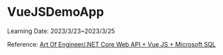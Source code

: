 # VueJSDemoApp
Learning Date: 2023/3/23~2023/3/25

Reference: [Art Of Engineer/.NET Core Web API + Vue JS + Microsoft SQL](https://art-of-engineer.blogspot.com/2021/06/net-core-web-api-vue-js-microsoft-sql.html)
